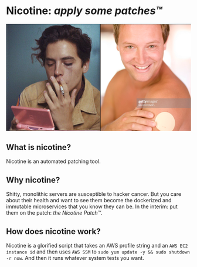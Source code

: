 # Nicotine: _apply some patches™_

![nicotine_smiles_and_cries](/images/nicotine_smiles_and_cries.png)

## What is nicotine?

Nicotine is an automated patching tool.

## Why nicotine?

Shitty, monolithic servers are susceptible to hacker cancer. But you care about their health and want to see them become the dockerized and immutable microservices that you know they can be. In the interim: put them on the patch: _the Nicotine Patch™_.

## How does nicotine work?

Nicotine is a glorified script that takes an AWS profile string and an `AWS EC2 instance id` and then uses `AWS SSM` to `sudo yum update -y && sudo shutdown -r now`. And then it runs whatever system tests you want. 
